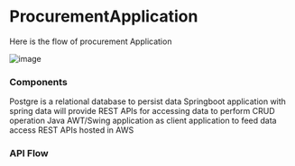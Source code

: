 # ProcurementApplication
Here is the flow of procurement Application

![image](https://user-images.githubusercontent.com/4353354/136660769-cfbe0bd6-71de-47bb-b41e-3df7cf5da647.png)

### Components
Postgre is a relational database to persist data
Springboot application with spring data will provide REST APIs for accessing data to perform CRUD operation
Java AWT/Swing application as client application to feed data access REST APIs hosted in AWS

### API Flow

